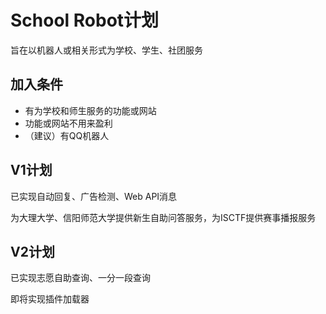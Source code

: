 # School Robot计划

旨在以机器人或相关形式为学校、学生、社团服务

## 加入条件

- 有为学校和师生服务的功能或网站
- 功能或网站不用来盈利
- （建议）有QQ机器人

## V1计划

已实现自动回复、广告检测、Web API消息

为大理大学、信阳师范大学提供新生自助问答服务，为ISCTF提供赛事播报服务

## V2计划

已实现志愿自助查询、一分一段查询

即将实现插件加载器